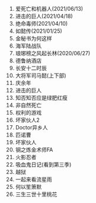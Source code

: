 1.  爱死亡和机器人(2021/06/13)
2.  进击的巨人(2021/04/18)
3.  绝命毒师(2021/04/10)
4.  如懿传(2021/01/25)
5.  金秘书为何这样
6.  海军陆战队
7.  琅琊榜之风起长林(2020/06/27)
8.  德鲁纳酒店
9.  长安十二时辰
10.  大将军司马懿(上下部)
11.  庆余年
12.  进击的巨人
13.  知否知否应是绿肥红瘦
14.  非自然死亡
15.  权利的游戏
16.  坏家伙人2
17.  Doctor异乡人
18.  匹诺曹
19.  坏家伙人
20.  钢之炼金术师FA
21.  火影忍者
22.  吸血鬼日记(看到第三季)
23.  越狱
24.  一起来看流星雨
25.  何以笙箫默
26.  三生三世十里桃花